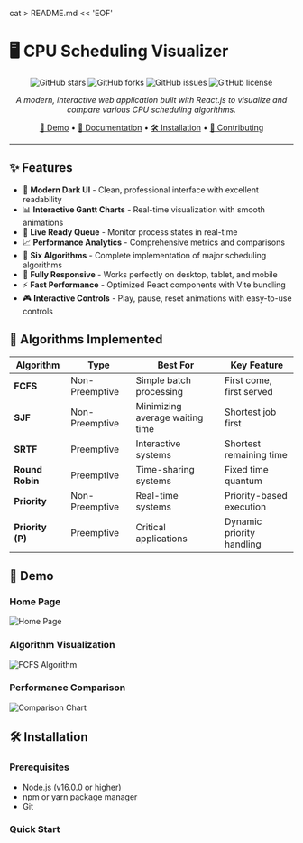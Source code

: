 
cat > README.md << 'EOF'
# 🖥️ CPU Scheduling Visualizer

<div align="center">

![GitHub stars](https://img.shields.io/github/stars/sumitkarki188/Cpu-Scheuling-Visualizer?style=social)
![GitHub forks](https://img.shields.io/github/forks/sumitkarki188/Cpu-Scheuling-Visualizer?style=social)
![GitHub issues](https://img.shields.io/github/issues/sumitkarki188/Cpu-Scheuling-Visualizer)
![GitHub license](https://img.shields.io/github/license/sumitkarki188/Cpu-Scheuling-Visualizer)

*A modern, interactive web application built with React.js to visualize and compare various CPU scheduling algorithms.*

[🚀 Demo](#demo) • [📖 Documentation](#documentation) • [🛠️ Installation](#installation) • [🤝 Contributing](#contributing)

</div>

---

## ✨ Features

- 🎨 **Modern Dark UI** - Clean, professional interface with excellent readability
- 📊 **Interactive Gantt Charts** - Real-time visualization with smooth animations
- 🔄 **Live Ready Queue** - Monitor process states in real-time
- 📈 **Performance Analytics** - Comprehensive metrics and comparisons
- 🎯 **Six Algorithms** - Complete implementation of major scheduling algorithms
- 📱 **Fully Responsive** - Works perfectly on desktop, tablet, and mobile
- ⚡ **Fast Performance** - Optimized React components with Vite bundling
- 🎮 **Interactive Controls** - Play, pause, reset animations with easy-to-use controls

## 🔧 Algorithms Implemented

| Algorithm | Type | Best For | Key Feature |
|-----------|------|----------|-------------|
| **FCFS** | Non-Preemptive | Simple batch processing | First come, first served |
| **SJF** | Non-Preemptive | Minimizing average waiting time | Shortest job first |
| **SRTF** | Preemptive | Interactive systems | Shortest remaining time |
| **Round Robin** | Preemptive | Time-sharing systems | Fixed time quantum |
| **Priority** | Non-Preemptive | Real-time systems | Priority-based execution |
| **Priority (P)** | Preemptive | Critical applications | Dynamic priority handling |

## 🚀 Demo

### Home Page
![Home Page](https://via.placeholder.com/800x400/0f172a/ffffff?text=Home+Page)

### Algorithm Visualization
![FCFS Algorithm](https://via.placeholder.com/800x400/1e293b/ffffff?text=FCFS+Visualization)

### Performance Comparison
![Comparison Chart](https://via.placeholder.com/800x400/0f172a/ffffff?text=Performance+Comparison)

## 🛠️ Installation

### Prerequisites
- Node.js (v16.0.0 or higher)
- npm or yarn package manager
- Git

### Quick Start

